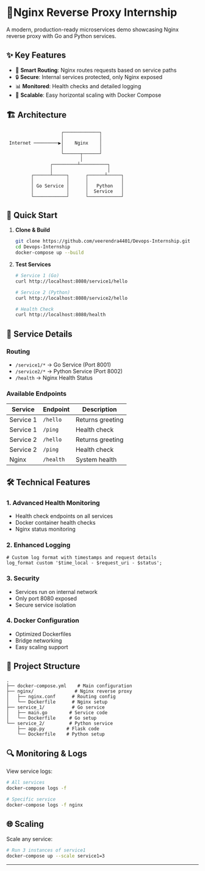 # 🌟Nginx Reverse Proxy Internship

A modern, production-ready microservices demo showcasing Nginx reverse proxy with Go and Python services.

## ✨ Key Features

- 🔄 **Smart Routing**: Nginx routes requests based on service paths
- 🔒 **Secure**: Internal services protected, only Nginx exposed
- 📊 **Monitored**: Health checks and detailed logging
- 🚀 **Scalable**: Easy horizontal scaling with Docker Compose

## 🏗️ Architecture

```
                    ┌─────────────┐
                    │             │
 Internet ─────────▶│    Nginx    │
                    │             │
                    └──────┬──────┘
                           │
                ┌─────────┴──────────┐
                │                    │
         ┌──────┴─────┐      ┌──────┴─────┐
         │            │      │            │
         │ Go Service │      │   Python   │
         │            │      │  Service   │
         └────────────┘      └────────────┘
```

## 🚀 Quick Start

1. **Clone & Build**
   ```bash
   git clone https://github.com/veerendra4401/Devops-Internship.git
   cd Devops-Internship
   docker-compose up --build
   ```

2. **Test Services**
   ```bash
   # Service 1 (Go)
   curl http://localhost:8080/service1/hello
   
   # Service 2 (Python)
   curl http://localhost:8080/service2/hello
   
   # Health Check
   curl http://localhost:8080/health
   ```

## 📡 Service Details

### Routing
- `/service1/*` → Go Service (Port 8001)
- `/service2/*` → Python Service (Port 8002)
- `/health` → Nginx Health Status

### Available Endpoints

| Service | Endpoint | Description |
|---------|----------|-------------|
| Service 1 | `/hello` | Returns greeting |
| Service 1 | `/ping` | Health check |
| Service 2 | `/hello` | Returns greeting |
| Service 2 | `/ping` | Health check |
| Nginx | `/health` | System health |

## 🛠️ Technical Features

### 1. Advanced Health Monitoring
- Health check endpoints on all services
- Docker container health checks
- Nginx status monitoring

### 2. Enhanced Logging
```nginx
# Custom log format with timestamps and request details
log_format custom '$time_local - $request_uri - $status';
```

### 3. Security
- Services run on internal network
- Only port 8080 exposed
- Secure service isolation

### 4. Docker Configuration
- Optimized Dockerfiles
- Bridge networking
- Easy scaling support

## 📁 Project Structure
```
.
├── docker-compose.yml    # Main configuration
├── nginx/               # Nginx reverse proxy
│   ├── nginx.conf      # Routing config
│   └── Dockerfile      # Nginx setup
├── service_1/          # Go service
│   ├── main.go        # Service code
│   └── Dockerfile     # Go setup
└── service_2/         # Python service
    ├── app.py        # Flask code
    └── Dockerfile    # Python setup
```

## 🔍 Monitoring & Logs

View service logs:
```bash
# All services
docker-compose logs -f

# Specific service
docker-compose logs -f nginx
```

## 🌐 Scaling

Scale any service:
```bash
# Run 3 instances of service1
docker-compose up --scale service1=3
```

---


